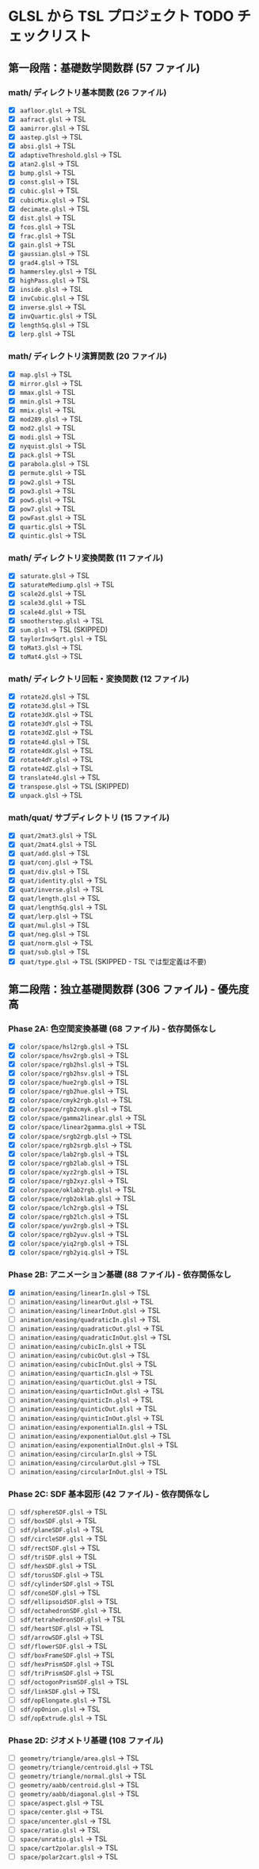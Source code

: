 # GLSL から TSL プロジェクト TODO チェックリスト

## 第一段階：基礎数学関数群 (57 ファイル)

### math/ ディレクトリ基本関数 (26 ファイル)

- [x] `aafloor.glsl` → TSL
- [x] `aafract.glsl` → TSL
- [x] `aamirror.glsl` → TSL
- [x] `aastep.glsl` → TSL
- [x] `absi.glsl` → TSL
- [x] `adaptiveThreshold.glsl` → TSL
- [x] `atan2.glsl` → TSL
- [x] `bump.glsl` → TSL
- [x] `const.glsl` → TSL
- [x] `cubic.glsl` → TSL
- [x] `cubicMix.glsl` → TSL
- [x] `decimate.glsl` → TSL
- [x] `dist.glsl` → TSL
- [x] `fcos.glsl` → TSL
- [x] `frac.glsl` → TSL
- [x] `gain.glsl` → TSL
- [x] `gaussian.glsl` → TSL
- [x] `grad4.glsl` → TSL
- [x] `hammersley.glsl` → TSL
- [x] `highPass.glsl` → TSL
- [x] `inside.glsl` → TSL
- [x] `invCubic.glsl` → TSL
- [x] `inverse.glsl` → TSL
- [x] `invQuartic.glsl` → TSL
- [x] `lengthSq.glsl` → TSL
- [x] `lerp.glsl` → TSL

### math/ ディレクトリ演算関数 (20 ファイル)

- [x] `map.glsl` → TSL
- [x] `mirror.glsl` → TSL
- [x] `mmax.glsl` → TSL
- [x] `mmin.glsl` → TSL
- [x] `mmix.glsl` → TSL
- [x] `mod289.glsl` → TSL
- [x] `mod2.glsl` → TSL
- [x] `modi.glsl` → TSL
- [x] `nyquist.glsl` → TSL
- [x] `pack.glsl` → TSL
- [x] `parabola.glsl` → TSL
- [x] `permute.glsl` → TSL
- [x] `pow2.glsl` → TSL
- [x] `pow3.glsl` → TSL
- [x] `pow5.glsl` → TSL
- [x] `pow7.glsl` → TSL
- [x] `powFast.glsl` → TSL
- [x] `quartic.glsl` → TSL
- [x] `quintic.glsl` → TSL

### math/ ディレクトリ変換関数 (11 ファイル)

- [x] `saturate.glsl` → TSL
- [x] `saturateMediump.glsl` → TSL
- [x] `scale2d.glsl` → TSL
- [x] `scale3d.glsl` → TSL
- [x] `scale4d.glsl` → TSL
- [x] `smootherstep.glsl` → TSL
- [x] `sum.glsl` → TSL (SKIPPED)
- [x] `taylorInvSqrt.glsl` → TSL
- [x] `toMat3.glsl` → TSL
- [x] `toMat4.glsl` → TSL

### math/ ディレクトリ回転・変換関数 (12 ファイル)

- [x] `rotate2d.glsl` → TSL
- [x] `rotate3d.glsl` → TSL
- [x] `rotate3dX.glsl` → TSL
- [x] `rotate3dY.glsl` → TSL
- [x] `rotate3dZ.glsl` → TSL
- [x] `rotate4d.glsl` → TSL
- [x] `rotate4dX.glsl` → TSL
- [x] `rotate4dY.glsl` → TSL
- [x] `rotate4dZ.glsl` → TSL
- [x] `translate4d.glsl` → TSL
- [x] `transpose.glsl` → TSL (SKIPPED)
- [x] `unpack.glsl` → TSL

### math/quat/ サブディレクトリ (15 ファイル)

- [x] `quat/2mat3.glsl` → TSL
- [x] `quat/2mat4.glsl` → TSL
- [x] `quat/add.glsl` → TSL
- [x] `quat/conj.glsl` → TSL
- [x] `quat/div.glsl` → TSL
- [x] `quat/identity.glsl` → TSL
- [x] `quat/inverse.glsl` → TSL
- [x] `quat/length.glsl` → TSL
- [x] `quat/lengthSq.glsl` → TSL
- [x] `quat/lerp.glsl` → TSL
- [x] `quat/mul.glsl` → TSL
- [x] `quat/neg.glsl` → TSL
- [x] `quat/norm.glsl` → TSL
- [x] `quat/sub.glsl` → TSL
- [x] `quat/type.glsl` → TSL (SKIPPED - TSL では型定義は不要)

## 第二段階：独立基礎関数群 (306 ファイル) - 優先度高

### Phase 2A: 色空間変換基礎 (68 ファイル) - 依存関係なし

- [x] `color/space/hsl2rgb.glsl` → TSL
- [x] `color/space/hsv2rgb.glsl` → TSL
- [x] `color/space/rgb2hsl.glsl` → TSL
- [x] `color/space/rgb2hsv.glsl` → TSL
- [x] `color/space/hue2rgb.glsl` → TSL
- [x] `color/space/rgb2hue.glsl` → TSL
- [x] `color/space/cmyk2rgb.glsl` → TSL
- [x] `color/space/rgb2cmyk.glsl` → TSL
- [x] `color/space/gamma2linear.glsl` → TSL
- [x] `color/space/linear2gamma.glsl` → TSL
- [x] `color/space/srgb2rgb.glsl` → TSL
- [x] `color/space/rgb2srgb.glsl` → TSL
- [x] `color/space/lab2rgb.glsl` → TSL
- [x] `color/space/rgb2lab.glsl` → TSL
- [x] `color/space/xyz2rgb.glsl` → TSL
- [x] `color/space/rgb2xyz.glsl` → TSL
- [x] `color/space/oklab2rgb.glsl` → TSL
- [x] `color/space/rgb2oklab.glsl` → TSL
- [x] `color/space/lch2rgb.glsl` → TSL
- [x] `color/space/rgb2lch.glsl` → TSL
- [x] `color/space/yuv2rgb.glsl` → TSL
- [x] `color/space/rgb2yuv.glsl` → TSL
- [x] `color/space/yiq2rgb.glsl` → TSL
- [x] `color/space/rgb2yiq.glsl` → TSL

### Phase 2B: アニメーション基礎 (88 ファイル) - 依存関係なし

- [x] `animation/easing/linearIn.glsl` → TSL
- [ ] `animation/easing/linearOut.glsl` → TSL
- [ ] `animation/easing/linearInOut.glsl` → TSL
- [ ] `animation/easing/quadraticIn.glsl` → TSL
- [ ] `animation/easing/quadraticOut.glsl` → TSL
- [ ] `animation/easing/quadraticInOut.glsl` → TSL
- [ ] `animation/easing/cubicIn.glsl` → TSL
- [ ] `animation/easing/cubicOut.glsl` → TSL
- [ ] `animation/easing/cubicInOut.glsl` → TSL
- [ ] `animation/easing/quarticIn.glsl` → TSL
- [ ] `animation/easing/quarticOut.glsl` → TSL
- [ ] `animation/easing/quarticInOut.glsl` → TSL
- [ ] `animation/easing/quinticIn.glsl` → TSL
- [ ] `animation/easing/quinticOut.glsl` → TSL
- [ ] `animation/easing/quinticInOut.glsl` → TSL
- [ ] `animation/easing/exponentialIn.glsl` → TSL
- [ ] `animation/easing/exponentialOut.glsl` → TSL
- [ ] `animation/easing/exponentialInOut.glsl` → TSL
- [ ] `animation/easing/circularIn.glsl` → TSL
- [ ] `animation/easing/circularOut.glsl` → TSL
- [ ] `animation/easing/circularInOut.glsl` → TSL

### Phase 2C: SDF 基本図形 (42 ファイル) - 依存関係なし

- [ ] `sdf/sphereSDF.glsl` → TSL
- [ ] `sdf/boxSDF.glsl` → TSL
- [ ] `sdf/planeSDF.glsl` → TSL
- [ ] `sdf/circleSDF.glsl` → TSL
- [ ] `sdf/rectSDF.glsl` → TSL
- [ ] `sdf/triSDF.glsl` → TSL
- [ ] `sdf/hexSDF.glsl` → TSL
- [ ] `sdf/torusSDF.glsl` → TSL
- [ ] `sdf/cylinderSDF.glsl` → TSL
- [ ] `sdf/coneSDF.glsl` → TSL
- [ ] `sdf/ellipsoidSDF.glsl` → TSL
- [ ] `sdf/octahedronSDF.glsl` → TSL
- [ ] `sdf/tetrahedronSDF.glsl` → TSL
- [ ] `sdf/heartSDF.glsl` → TSL
- [ ] `sdf/arrowSDF.glsl` → TSL
- [ ] `sdf/flowerSDF.glsl` → TSL
- [ ] `sdf/boxFrameSDF.glsl` → TSL
- [ ] `sdf/hexPrismSDF.glsl` → TSL
- [ ] `sdf/triPrismSDF.glsl` → TSL
- [ ] `sdf/octogonPrismSDF.glsl` → TSL
- [ ] `sdf/linkSDF.glsl` → TSL
- [ ] `sdf/opElongate.glsl` → TSL
- [ ] `sdf/opOnion.glsl` → TSL
- [ ] `sdf/opExtrude.glsl` → TSL

### Phase 2D: ジオメトリ基礎 (108 ファイル)

- [ ] `geometry/triangle/area.glsl` → TSL
- [ ] `geometry/triangle/centroid.glsl` → TSL
- [ ] `geometry/triangle/normal.glsl` → TSL
- [ ] `geometry/aabb/centroid.glsl` → TSL
- [ ] `geometry/aabb/diagonal.glsl` → TSL
- [ ] `space/aspect.glsl` → TSL
- [ ] `space/center.glsl` → TSL
- [ ] `space/uncenter.glsl` → TSL
- [ ] `space/ratio.glsl` → TSL
- [ ] `space/unratio.glsl` → TSL
- [ ] `space/cart2polar.glsl` → TSL
- [ ] `space/polar2cart.glsl` → TSL
